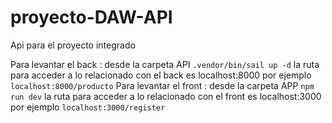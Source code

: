 # proyecto-DAW-API
Api para el proyecto integrado

Para levantar el back : desde la carpeta API `.vendor/bin/sail up -d`   la ruta para acceder a lo relacionado con el back es localhost:8000 por ejemplo `localhost:8000/producto`
Para levantar el front : desde la carpeta APP `npm run dev`    la ruta para acceder a lo relacionado con el front es localhost:3000 por ejemplo `localhost:3000/register`
